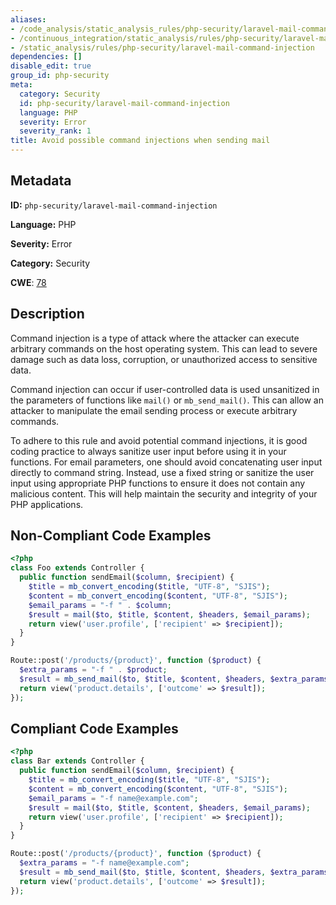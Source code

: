 ```yaml
---
aliases:
- /code_analysis/static_analysis_rules/php-security/laravel-mail-command-injection
- /continuous_integration/static_analysis/rules/php-security/laravel-mail-command-injection
- /static_analysis/rules/php-security/laravel-mail-command-injection
dependencies: []
disable_edit: true
group_id: php-security
meta:
  category: Security
  id: php-security/laravel-mail-command-injection
  language: PHP
  severity: Error
  severity_rank: 1
title: Avoid possible command injections when sending mail
---
```

<!--  SOURCED FROM https://github.com/DataDog/datadog-static-analyzer-rule-docs -->


## Metadata
**ID:** `php-security/laravel-mail-command-injection`

**Language:** PHP

**Severity:** Error

**Category:** Security

**CWE**: [78](https://cwe.mitre.org/data/definitions/78.html)

## Description
Command injection is a type of attack where the attacker can execute arbitrary commands on the host operating system. This can lead to severe damage such as data loss, corruption, or unauthorized access to sensitive data.

Command injection can occur if user-controlled data is used unsanitized in the parameters of functions like `mail()` or `mb_send_mail()`. This can allow an attacker to manipulate the email sending process or execute arbitrary commands.

To adhere to this rule and avoid potential command injections, it is good coding practice to always sanitize user input before using it in your functions. For email parameters, one should avoid concatenating user input directly to command string. Instead, use a fixed string or sanitize the user input using appropriate PHP functions to ensure it does not contain any malicious content. This will help maintain the security and integrity of your PHP applications.

## Non-Compliant Code Examples
```php
<?php
class Foo extends Controller {
  public function sendEmail($column, $recipient) {
    $title = mb_convert_encoding($title, "UTF-8", "SJIS");
    $content = mb_convert_encoding($content, "UTF-8", "SJIS");
    $email_params = "-f " . $column;
    $result = mail($to, $title, $content, $headers, $email_params);
    return view('user.profile', ['recipient' => $recipient]);
  }
}

Route::post('/products/{product}', function ($product) {
  $extra_params = "-f " . $product;
  $result = mb_send_mail($to, $title, $content, $headers, $extra_params);
  return view('product.details', ['outcome' => $result]);
});
```

## Compliant Code Examples
```php
<?php
class Bar extends Controller {
  public function sendEmail($column, $recipient) {
    $title = mb_convert_encoding($title, "UTF-8", "SJIS");
    $content = mb_convert_encoding($content, "UTF-8", "SJIS");
    $email_params = "-f name@example.com";
    $result = mail($to, $title, $content, $headers, $email_params);
    return view('user.profile', ['recipient' => $recipient]);
  }
}

Route::post('/products/{product}', function ($product) {
  $extra_params = "-f name@example.com";
  $result = mb_send_mail($to, $title, $content, $headers, $extra_params);
  return view('product.details', ['outcome' => $result]);
});
```
